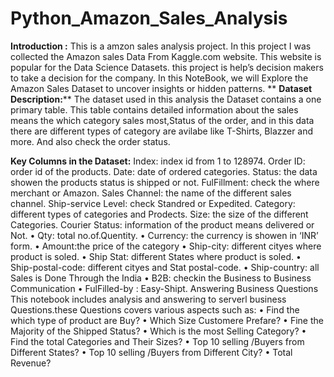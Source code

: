 # Python_Amazon_Sales_Analysis

**Introduction :**
This  is a amzon sales analysis project. In this project I was collected the Amazon sales Data From Kaggle.com website. This website is popular for the Data Science Datasets. this project is help’s decision makers to take a decision for the company. In this NoteBook, we will Explore the Amazon Sales Dataset to uncover insights or hidden patterns.
**
**Dataset Description:****
The dataset used in this analysis the Dataset contains a one primary table.
This table contains detailed information about the sales means the which category sales most,Status of the order, 
and in this data there are different types of category are avilabe like T-Shirts, Blazzer and more.
And also check the order status.

**Key Columns in the Dataset:**
Index:  index id from 1 to 128974. 
Order ID: order id of the products.
Date:  date of ordered categories.
Status: the data showen the products status is shipped or not.
FulFillment: check the where merchant or Amazon.
Sales Channel: the name of the different sales channel.
Ship-service Level: check Standred or Expedited.
Category: different types of categories and Prodects.
Size: the size of the different Categories.
Courier Status: information of the product means delivered or Not.
•	Qty: total no.of.Quentity.
•	Currency: the currency is showen in ‘INR’ form.
•	Amount:the price of the category
•	Ship-city: different cityes where product is soled.
•	Ship Stat: different States where product is soled.
•	Ship-postal-code: different cityes and Stat postal-code.
•	Ship-country: all Sales is Done Through the India
•	B2B: checkin the Business to Business Communication
•	FulFilled-by : Easy-Shipt.
Answering Business Questions
This notebook includes analysis and answering to serverl business Questions.these Questions covers various aspects such as:
•	Find the which type of product are Buy?
•	Which Size Customere Prefare?
•	Fine the Majority of the Shipped Status?
•	Which is the most Selling Category?
•	Find the total Categories and Their Sizes?
•	Top 10 selling /Buyers from Different States?
•	Top 10 selling /Buyers from Different City?
•	Total Revenue?
